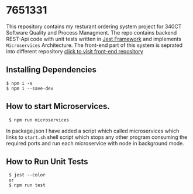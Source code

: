 # 7651331
This repository contains my resturant ordering system project for 340CT Software Quality and Process Managment. The repo contains backend REST-Api code with unit tests written in <a href="https://jestjs.io/"> Jest Framework</a> and implements `Microservices` Architecture. The front-end part of this system is seprated into different repository <a href="https://github.coventry.ac.uk/340CT-1920SEPJAN/sareenv-frontend"> click to visit front-end repository </a> 


## Installing Dependencies

```
$ npm i -s
$ npm i --save-dev
```

## How to start Microservices.
```
 $ npm run microservices
```
In package.json I have added a script which called microservices which links to `start.sh` shell script which stops any other program consuming the required ports and run each microservice with node in background mode.

## How to Run Unit Tests 
```
 $ jest --color
 or 
 $ npm run test
```